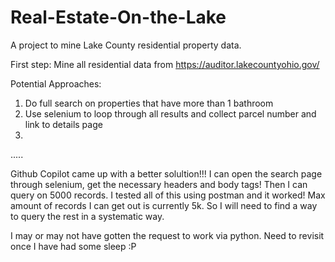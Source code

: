 # Real-Estate-On-the-Lake
A project to mine Lake County residential property data.

First step: Mine all residential data from https://auditor.lakecountyohio.gov/

Potential Approaches:
1) Do full search on properties that have more than 1 bathroom
2) Use selenium to loop through all results and collect parcel number and link to details page
3) 

.....

Github Copilot came up with a better solultion!!! I can open the search page through selenium, get the necessary headers and body tags!
Then I can query on 5000 records. I tested all of this using postman and it worked! Max amount of records I can get out is currently 5k. So I will need to find a way to query the rest in a systematic way.

I may or may not have gotten the request to work via python. Need to revisit once I have had some sleep :P